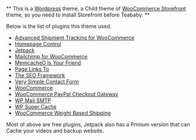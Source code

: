 ** This is a [Wordpress](https://wordpress.org) theme, a Child theme of [WooCommerce Storefront](https://woocommerce.com) theme, so you need to install Storefront before Teababy. **

Below is the list of plugins this theme used.

+ [Advanced Shipment Tracking for WooCommerce](https://wordpress.org/plugins/woo-advanced-shipment-tracking/)
+ [Homepage Control](https://wordpress.org/plugins/homepage-control/)
+ [Jetpack](https://wordpress.org/plugins/jetpack/)
+ [Mailchimp for WooCommerce](https://wordpress.org/plugins/mailchimp-for-woocommerce/)
+ [MemcacheD Is Your Friend](https://wordpress.org/plugins/memcached-is-your-friend/)
+ [Page Links To](https://wordpress.org/plugins/page-links-to/)
+ [The SEO Framework](https://wordpress.org/plugins/autodescription/)
+ [Very Simple Contact Form](https://wordpress.org/plugins/very-simple-contact-form/)
+ [WooCommerce](https://wordpress.org/plugins/woocommerce/)
+ [WooCommerce PayPal Checkout Gateway](https://wordpress.org/plugins/woocommerce-gateway-paypal-express-checkout/)
+ [WP Mail SMTP](https://wordpress.org/plugins/wp-mail-smtp/)
+ [WP Super Cache](https://wordpress.org/plugins/wp-super-cache/)
+ [WooCommerce Weight Based Shipping](https://wordpress.org/plugins/weight-based-shipping-for-woocommerce/)

Most of above are free plugins, Jetpack also has a Prmium version that can Cache your videos and backup website. 
